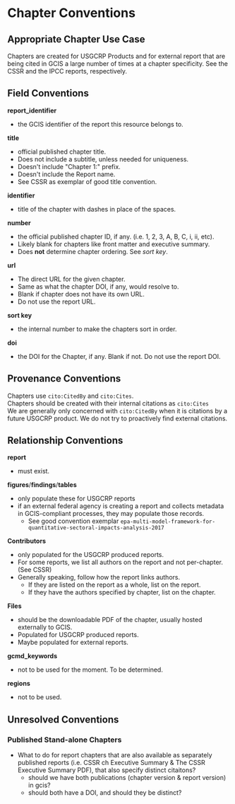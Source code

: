 # Chapter Conventions

## Appropriate Chapter Use Case

Chapters are created for USGCRP Products and for external report that are being cited in GCIS a large number of times at a chapter specificity. See the CSSR and the IPCC reports, respectively.

## Field Conventions

**report_identifier**
- the GCIS identifier of the report this resource belongs to.  

**title**
- official published chapter title. 
- Does not include a subtitle, unless needed for uniqueness. 
- Doesn't include "Chapter 1:" prefix. 
- Doesn't include the Report name.
- See CSSR as exemplar of good title convention.  

**identifier**
- title of the chapter with dashes in place of the spaces.  

**number**
- the official published chapter ID, if any. (i.e. 1, 2, 3, A, B, C, i, ii, etc). 
- Likely blank for chapters like front matter and executive summary.  
- Does **not** determine chapter ordering. See *sort key*.

**url**
- The direct URL for the given chapter. 
- Same as what the chapter DOI, if any, would resolve to. 
- Blank if chapter does not have its own URL. 
- Do not use the report URL.  

**sort key**
- the internal number to make the chapters sort in order.  

**doi**
- the DOI for the Chapter, if any. Blank if not. Do not use the report DOI.  

## Provenance Conventions

Chapters use `cito:CitedBy` and `cito:Cites`.  
Chapters should be created with their internal citations as `cito:Cites`  
We are generally only concerned with `cito:CitedBy` when it is citations by a future USGCRP product. We do not try to proactively find external citations.  

## Relationship Conventions

**report**
   - must exist.

**figures**/**findings**/**tables**

   - only populate these for USGCRP reports
   - if an external federal agency is creating a report and collects metadata in GCIS-compliant processes, they may populate those records.
     - See good convention exemplar `epa-multi-model-framework-for-quantitative-sectoral-impacts-analysis-2017`

**Contributors**

 - only populated for the USGCRP produced reports.
 - For some reports, we list all authors on the report and not per-chapter. (See CSSR) 
 - Generally speaking, follow how the report links authors. 
   - If they are listed on the report as a whole, list on the report. 
   - If they have the authors specified by chapter, list on the chapter.

**Files**

   - should be the downloadable PDF of the chapter, usually hosted externally to GCIS. 
   - Populated for USGCRP produced reports. 
   - Maybe populated for external reports.


**gcmd_keywords**
 - not to be used for the moment. To be determined.
 
**regions**
 - not to be used.

## Unresolved Conventions

### Published Stand-alone Chapters
   
   - What to do for report chapters that are also available as separately published reports (i.e. CSSR ch Executive Summary & The CSSR Executive Summary PDF), that also specify distinct citaitons?
       - should we have both publications (chapter version & report version) in gcis?
       - should both have a DOI, and should they be distinct?
